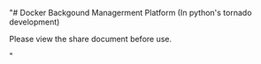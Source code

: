 "# Docker Backgound Managerment Platform (In python's tornado development)

Please view the share document before use.

" 


